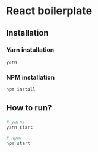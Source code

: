 # React boilerplate

## Installation

### Yarn installation

```bash
yarn
```

### NPM installation

```bash
npm install
```

## How to run?

```bash
# yarn:
yarn start

# npm:
npm start
```
